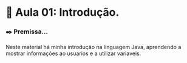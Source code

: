 # 📒 Aula 01: Introdução.
### ✒️ Premissa...
Neste material há minha introdução na linguagem Java, aprendendo a mostrar informações ao usuarios e a utilizar variaveis.